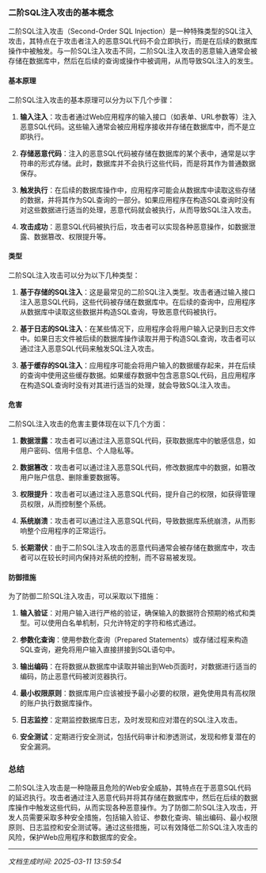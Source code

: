 ### 二阶SQL注入攻击的基本概念

二阶SQL注入攻击（Second-Order SQL Injection）是一种特殊类型的SQL注入攻击，其特点在于攻击者注入的恶意SQL代码不会立即执行，而是在后续的数据库操作中被触发。与一阶SQL注入攻击不同，二阶SQL注入攻击的恶意输入通常会被存储在数据库中，然后在后续的查询或操作中被调用，从而导致SQL注入的发生。

#### 基本原理

二阶SQL注入攻击的基本原理可以分为以下几个步骤：

1. **输入注入**：攻击者通过Web应用程序的输入接口（如表单、URL参数等）注入恶意SQL代码。这些输入通常会被应用程序接收并存储在数据库中，而不是立即执行。

2. **存储恶意代码**：注入的恶意SQL代码被存储在数据库的某个表中，通常是以字符串的形式存储。此时，数据库并不会执行这些代码，而是将其作为普通数据保存。

3. **触发执行**：在后续的数据库操作中，应用程序可能会从数据库中读取这些存储的数据，并将其作为SQL查询的一部分。如果应用程序在构造SQL查询时没有对这些数据进行适当的处理，恶意代码就会被执行，从而导致SQL注入攻击。

4. **攻击成功**：恶意SQL代码被执行后，攻击者可以实现各种恶意操作，如数据泄露、数据篡改、权限提升等。

#### 类型

二阶SQL注入攻击可以分为以下几种类型：

1. **基于存储的SQL注入**：这是最常见的二阶SQL注入类型。攻击者通过输入接口注入恶意SQL代码，这些代码被存储在数据库中。在后续的查询中，应用程序从数据库中读取这些数据并构造SQL查询，导致恶意代码被执行。

2. **基于日志的SQL注入**：在某些情况下，应用程序会将用户输入记录到日志文件中。如果日志文件被后续的数据库操作读取并用于构造SQL查询，攻击者可以通过注入恶意SQL代码来触发SQL注入攻击。

3. **基于缓存的SQL注入**：应用程序可能会将用户输入的数据缓存起来，并在后续的查询中使用这些缓存数据。如果缓存数据中包含恶意SQL代码，且应用程序在构造SQL查询时没有对其进行适当的处理，就会导致SQL注入攻击。

#### 危害

二阶SQL注入攻击的危害主要体现在以下几个方面：

1. **数据泄露**：攻击者可以通过注入恶意SQL代码，获取数据库中的敏感信息，如用户密码、信用卡信息、个人隐私等。

2. **数据篡改**：攻击者可以通过注入恶意SQL代码，修改数据库中的数据，如篡改用户账户信息、删除重要数据等。

3. **权限提升**：攻击者可以通过注入恶意SQL代码，提升自己的权限，如获得管理员权限，从而控制整个系统。

4. **系统崩溃**：攻击者可以通过注入恶意SQL代码，导致数据库系统崩溃，从而影响整个应用程序的正常运行。

5. **长期潜伏**：由于二阶SQL注入攻击的恶意代码通常会被存储在数据库中，攻击者可以在较长时间内保持对系统的控制，而不容易被发现。

#### 防御措施

为了防御二阶SQL注入攻击，可以采取以下措施：

1. **输入验证**：对用户输入进行严格的验证，确保输入的数据符合预期的格式和类型。可以使用白名单机制，只允许特定的字符和格式通过。

2. **参数化查询**：使用参数化查询（Prepared Statements）或存储过程来构造SQL查询，避免将用户输入直接拼接到SQL语句中。

3. **输出编码**：在将数据从数据库中读取并输出到Web页面时，对数据进行适当的编码，防止恶意代码被浏览器执行。

4. **最小权限原则**：数据库用户应该被授予最小必要的权限，避免使用具有高权限的账户执行数据库操作。

5. **日志监控**：定期监控数据库日志，及时发现和应对潜在的SQL注入攻击。

6. **安全测试**：定期进行安全测试，包括代码审计和渗透测试，发现和修复潜在的安全漏洞。

### 总结

二阶SQL注入攻击是一种隐蔽且危险的Web安全威胁，其特点在于恶意SQL代码的延迟执行。攻击者通过注入恶意代码并将其存储在数据库中，然后在后续的数据库操作中触发这些代码，从而实现各种恶意操作。为了防御二阶SQL注入攻击，开发人员需要采取多种安全措施，包括输入验证、参数化查询、输出编码、最小权限原则、日志监控和安全测试等。通过这些措施，可以有效降低二阶SQL注入攻击的风险，保护Web应用程序和数据库的安全。

---

*文档生成时间: 2025-03-11 13:59:54*






















